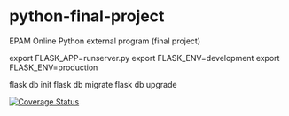 # python-final-project
EPAM Online Python external program (final project)

export FLASK_APP=runserver.py 
export FLASK_ENV=development
export FLASK_ENV=production


flask db init
flask db migrate
flask db upgrade




[![Coverage Status](https://coveralls.io/repos/github/Denworc/python-final-project/badge.svg?branch=main)](https://coveralls.io/github/Denworc/python-final-project?branch=main)